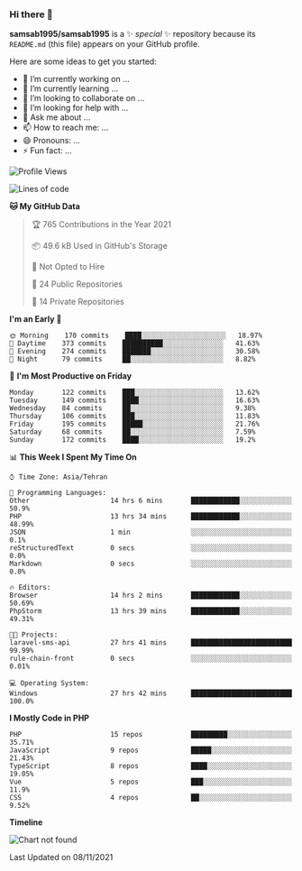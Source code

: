 ### Hi there 👋

**samsab1995/samsab1995** is a ✨ _special_ ✨ repository because its `README.md` (this file) appears on your GitHub profile.

Here are some ideas to get you started:

- 🔭 I’m currently working on ...
- 🌱 I’m currently learning ...
- 👯 I’m looking to collaborate on ...
- 🤔 I’m looking for help with ...
- 💬 Ask me about ...
- 📫 How to reach me: ...
- 😄 Pronouns: ...
- ⚡ Fun fact: ...

<!--START_SECTION:waka-->
![Profile Views](http://img.shields.io/badge/Profile%20Views-0-blue)

![Lines of code](https://img.shields.io/badge/From%20Hello%20World%20I%27ve%20Written-872753%20lines%20of%20code-blue)

**🐱 My GitHub Data** 

> 🏆 765 Contributions in the Year 2021
 > 
> 📦 49.6 kB Used in GitHub's Storage 
 > 
> 🚫 Not Opted to Hire
 > 
> 📜 24 Public Repositories 
 > 
> 🔑 14 Private Repositories  
 > 
**I'm an Early 🐤** 

```text
🌞 Morning    170 commits    ████░░░░░░░░░░░░░░░░░░░░░   18.97% 
🌆 Daytime    373 commits    ██████████░░░░░░░░░░░░░░░   41.63% 
🌃 Evening    274 commits    ███████░░░░░░░░░░░░░░░░░░   30.58% 
🌙 Night      79 commits     ██░░░░░░░░░░░░░░░░░░░░░░░   8.82%

```
📅 **I'm Most Productive on Friday** 

```text
Monday       122 commits    ███░░░░░░░░░░░░░░░░░░░░░░   13.62% 
Tuesday      149 commits    ████░░░░░░░░░░░░░░░░░░░░░   16.63% 
Wednesday    84 commits     ██░░░░░░░░░░░░░░░░░░░░░░░   9.38% 
Thursday     106 commits    ███░░░░░░░░░░░░░░░░░░░░░░   11.83% 
Friday       195 commits    █████░░░░░░░░░░░░░░░░░░░░   21.76% 
Saturday     68 commits     ██░░░░░░░░░░░░░░░░░░░░░░░   7.59% 
Sunday       172 commits    ████░░░░░░░░░░░░░░░░░░░░░   19.2%

```


📊 **This Week I Spent My Time On** 

```text
⌚︎ Time Zone: Asia/Tehran

💬 Programming Languages: 
Other                    14 hrs 6 mins       ████████████░░░░░░░░░░░░░   50.9% 
PHP                      13 hrs 34 mins      ████████████░░░░░░░░░░░░░   48.99% 
JSON                     1 min               ░░░░░░░░░░░░░░░░░░░░░░░░░   0.1% 
reStructuredText         0 secs              ░░░░░░░░░░░░░░░░░░░░░░░░░   0.0% 
Markdown                 0 secs              ░░░░░░░░░░░░░░░░░░░░░░░░░   0.0%

🔥 Editors: 
Browser                  14 hrs 2 mins       ████████████░░░░░░░░░░░░░   50.69% 
PhpStorm                 13 hrs 39 mins      ████████████░░░░░░░░░░░░░   49.31%

🐱‍💻 Projects: 
laravel-sms-api          27 hrs 41 mins      █████████████████████████   99.99% 
rule-chain-front         0 secs              ░░░░░░░░░░░░░░░░░░░░░░░░░   0.01%

💻 Operating System: 
Windows                  27 hrs 42 mins      █████████████████████████   100.0%

```

**I Mostly Code in PHP** 

```text
PHP                      15 repos            █████████░░░░░░░░░░░░░░░░   35.71% 
JavaScript               9 repos             █████░░░░░░░░░░░░░░░░░░░░   21.43% 
TypeScript               8 repos             ████░░░░░░░░░░░░░░░░░░░░░   19.05% 
Vue                      5 repos             ███░░░░░░░░░░░░░░░░░░░░░░   11.9% 
CSS                      4 repos             ██░░░░░░░░░░░░░░░░░░░░░░░   9.52%

```


**Timeline**

![Chart not found](https://raw.githubusercontent.com/samsab1995/samsab1995/main/charts/bar_graph.png) 


 Last Updated on 08/11/2021
<!--END_SECTION:waka-->
